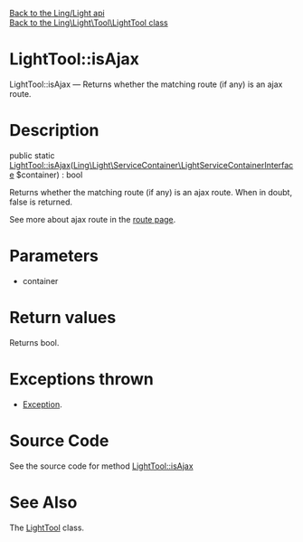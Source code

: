 [Back to the Ling/Light api](https://github.com/lingtalfi/Light/blob/master/doc/api/Ling/Light.md)<br>
[Back to the Ling\Light\Tool\LightTool class](https://github.com/lingtalfi/Light/blob/master/doc/api/Ling/Light/Tool/LightTool.md)


LightTool::isAjax
================



LightTool::isAjax — Returns whether the matching route (if any) is an ajax route.




Description
================


public static [LightTool::isAjax](https://github.com/lingtalfi/Light/blob/master/doc/api/Ling/Light/Tool/LightTool/isAjax.md)([Ling\Light\ServiceContainer\LightServiceContainerInterface](https://github.com/lingtalfi/Light/blob/master/doc/api/Ling/Light/ServiceContainer/LightServiceContainerInterface.md) $container) : bool




Returns whether the matching route (if any) is an ajax route.
When in doubt, false is returned.

See more about ajax route in the [route page](https://github.com/lingtalfi/Light/blob/master/doc/pages/route.md).




Parameters
================


- container

    


Return values
================

Returns bool.


Exceptions thrown
================

- [Exception](http://php.net/manual/en/class.exception.php).&nbsp;







Source Code
===========
See the source code for method [LightTool::isAjax](https://github.com/lingtalfi/Light/blob/master/Tool/LightTool.php#L27-L41)


See Also
================

The [LightTool](https://github.com/lingtalfi/Light/blob/master/doc/api/Ling/Light/Tool/LightTool.md) class.



